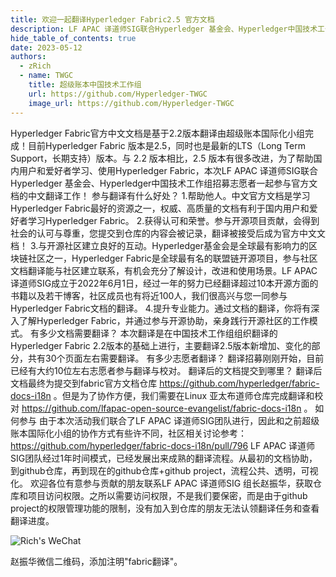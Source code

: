```yaml
---
title: 欢迎一起翻译Hyperledger Fabric2.5 官方文档
description: LF APAC 译道师SIG联合Hyperledger 基金会、Hyperledger中国技术工作组招募志愿者一起参与官方文档的中文翻译工作
hide_table_of_contents: true
date: 2023-05-12
authors: 
  - zRich
  - name: TWGC
    title: 超级账本中国技术工作组
    url: https://github.com/Hyperledger-TWGC
    image_url: https://github.com/Hyperledger-TWGC
---
```


Hyperledger Fabric官方中文文档是基于2.2版本翻译由超级账本国际化小组完成！目前Hyperledger Fabric 版本是2.5，同时也是最新的LTS（Long Term Support，长期支持）版本。与 2.2 版本相比，2.5 版本有很多改进，为了帮助国内用户和爱好者学习、使用Hyperledger Fabric，本次LF APAC 译道师SIG联合Hyperledger 基金会、Hyperledger中国技术工作组招募志愿者一起参与官方文档的中文翻译工作！
参与翻译有什么好处？
1.帮助他人。中文官方文档是学习Hyperledger Fabric最好的资源之一，权威、高质量的文档有利于国内用户和爱好者学习Hyperledger Fabric。
2.获得认可和荣誉。参与开源项目贡献，会得到社会的认可与尊重，您提交到仓库的内容会被记录，翻译被接受后成为官方中文文档！
3.与开源社区建立良好的互动。Hyperledger基金会是全球最有影响力的区块链社区之一，Hyperledger Fabric是全球最有名的联盟链开源项目，参与社区文档翻译能与社区建立联系，有机会充分了解设计，改进和使用场景。LF APAC 译道师SIG成立于2022年6月1日，经过一年的努力已经翻译超过10本开源方面的书籍以及若干博客，社区成员也有将近100人，我们很高兴与您一同参与Hyperledger Fabric文档的翻译。
4.提升专业能力。通过文档的翻译，你将有深入了解Hyperledger Fabric，并通过参与开源协助，亲身践行开源社区的工作模式。
有多少文档需要翻译？
本次翻译是在中国技术工作组组织翻译的Hyperledger Fabric 2.2版本的基础上进行，主要翻译2.5版本新增加、变化的部分，共有30个页面左右需要翻译。
有多少志愿者翻译？
翻译招募刚刚开始，目前已经有大约10位左右志愿者参与翻译与校对。
翻译后的文档提交到哪里？
翻译后文档最终为提交到fabric官方文档仓库 https://github.com/hyperledger/fabric-docs-i18n 。但是为了协作方便，我们需要在Linux 亚太布道师仓库完成翻译和校对 https://github.com/lfapac-open-source-evangelist/fabric-docs-i18n 。
如何参与
由于本次活动我们联合了LF APAC 译道师SIG团队进行，因此和之前超级账本国际化小组的协作方式有些许不同，社区相关讨论参考：https://github.com/hyperledger/fabric-docs-i18n/pull/796
LF APAC 译道师SIG团队经过1年时间模式，已经发展出来成熟的翻译流程。从最初的文档协助，到github仓库，再到现在的github仓库+github project，流程公共、透明，可视化。
欢迎各位有意参与贡献的朋友联系LF APAC 译道师SIG 组长赵振华，获取仓库和项目访问权限。之所以需要访问权限，不是我们要保密，而是由于github project的权限管理功能的限制，没有加入到仓库的朋友无法认领翻译任务和查看翻译进度。

![Rich's WeChat](/img/rich-wechat-qr.jpg)

赵振华微信二维码，添加注明"fabric翻译"。
